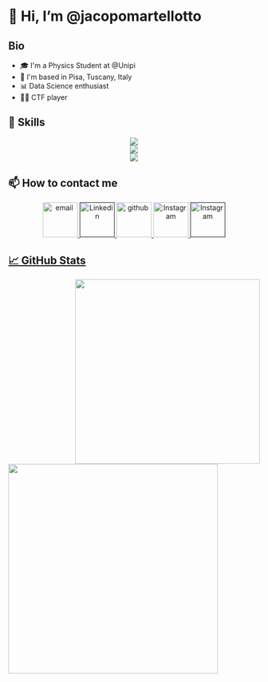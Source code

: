 # 👋 Hi, I’m @jacopomartellotto

## Bio
- 🎓 I'm a Physics Student at @Unipi
- 📌 I'm based in Pisa, Tuscany, Italy
- 📊 Data Science enthusiast               
- 👨‍💻 CTF player

## 🎯 Skills
<p align="center">
  <a>
      <img src="https://skillicons.dev/icons?i=py,cpp,c,fortran,latex,md,tensorflow,linux,arduino,docker,mysql,html,css,ps"/> 
    <br>
      <img src="https://skillicons.dev/icons?i=docker,mysql,html,css,ps"/> 
    <br>
      <img src="https://skillicons.dev/icons?i=vscode,emacs,visualstudio"/>
  </a>
</p>

## 📫 How to contact me
<p align="center">
  
<a href="prova@gmail.com" target="_self"> 
   <img src="https://github.com/gauravghongde/social-icons/blob/master/PNG/Color/Gmail.png" alt="email" border="0" width="70" height="70"/>
</a> 
  
<a href="" target="_self"> 
   <img src="https://github.com/gauravghongde/social-icons/blob/master/PNG/Color/LinkedIN.png" alt="Linkedin" border="0" width="70" height="70"/>  
</a>

<a href="https://github.com/jacopomartellotto" target="_self"> 
   <img src="https://github.com/gauravghongde/social-icons/blob/master/PNG/Color/Github.png" alt="github" border="0" width="70" height="70"/>
  
<a href="https://www.instagram.com/jacopo.martellotto/" target="_self"> 
   <img src="https://github.com/gauravghongde/social-icons/blob/master/PNG/Color/Instagram.png" alt="Instagram" border="0" width="70" height="70"/>
  
<a href="" target="_self"> 
   <img src="https://github.com/gauravghongde/social-icons/blob/master/PNG/Color/Facebook.png" alt="Instagram" border="0" width="70" height="70"/>
   
</p>

 
  
## 📈 GitHub Stats 
<a>
  <img align="right" src="https://github-readme-stats.vercel.app/api/top-langs/?username=jacopomartellotto&bg_color=30,904e95,fa3e3e&title_color=fff&text_color=fff" width="370"/>
</a>

<a>
  <img align="left" src="https://github-readme-stats.vercel.app/api?username=jacopomartellotto&bg_color=30,904e95,fa3e3e&title_color=fff&text_color=fff" width="420" />
</a>

